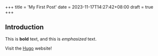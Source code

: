 +++
title = 'My First Post'
date = 2023-11-17T14:27:42+08:00
draft = true
+++

## Introduction

This is **bold** text, and this is *emphasized* text.

Visit the [Hugo](https://gohugo.io) website!

